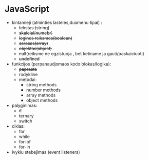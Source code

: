 # JavaScript  
- kintamieji (atminties lasteles,duomenu tipai) :
    - ~~tekstas (string)~~
    - ~~skaiciai(numebr)~~
    - ~~logines reiksmes(boolean)~~
    - ~~sarasas(array)~~
    - ~~objektas(object)~~
    - ~~null~~(reiksme ne egzistuoja , bet ketiname ja gauti/paskaiciuoti)
    - ~~undefined~~
- funkcijos (perpanaudjomaos kodo blokas/logika):
     - ~~paprasta~~
     - rodykline
     - metodai:
       - string methods
       - number methods
       - array methods
       - object methods
- palyginimas:
   - ~~if~~
   - ternary
   - switch
- ciklas:
   - for
   - while
   - for-of
   - for-in
- ivykiu stebejimas (event listeners)

